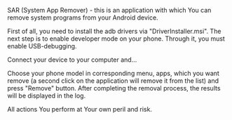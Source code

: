 SAR (System App Remover) - this is an application with which You can remove system programs from your Android device.

First of all, you need to install the adb drivers via "DriverInstaller.msi".
The next step is to enable developer mode on your phone. Through it, you must enable USB-debugging.

Connect your device to your computer and...

Choose your phone model in corresponding menu, apps, which you want remove (a second click on the application will remove it from the list) and press "Remove" button. After completing the removal process, the results will be displayed in the log.

All actions You perform at Your own peril and risk.
